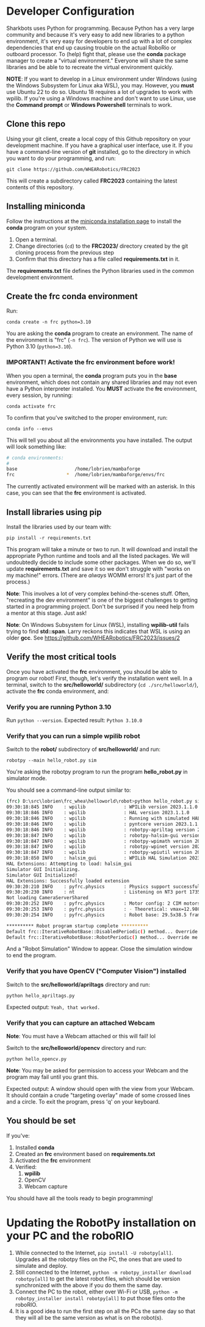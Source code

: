 # Developer Configuration

Sharkbots uses Python for programming. Because Python has a very large community and because it's very easy to add new libraries to a python environment, it's very easy for developers to end up with a lot of complex dependencies that end up causing trouble on the actual RoboRio or outboard processor. To (help) fight that, please use the **conda** package manager to create a "virtual environment." Everyone will share the same libraries and be able to to recreate the virtual environment quickly.

**NOTE**: If you want to develop in a Linux environment under Windows (using the Windows Subsystem for Linux aka WSL), you may. However, you **must** use Ubuntu 22 to do so. Ubuntu 18 requires a lot of upgrades to work with wpilib. If you're using a Windows machine and don't want to use Linux, use the **Command prompt** or **Windows Powershell** terminals to work. 

## Clone this repo 

Using your git client, create a local copy of this Github repository on your development machine. If you have a graphical user interface, use it. If you have a command-line version of **git** installed, go to the directory in which you want to do your programming, and run:

    git clone https://github.com/WHEARobotics/FRC2023

This will create a subdirectory called **FRC2023** containing the latest contents of this repository.

## Installing miniconda

Follow the instructions at the [miniconda installation page](https://docs.conda.io/en/latest/miniconda.html#latest-miniconda-installer-links) to install the **conda** program on your system.

1. Open a terminal. 
1. Change directories (`cd`) to the **FRC2023/** directory created by the git cloning process from the previous step
1. Confirm that this directory has a file called **requirements.txt** in it. 

The **requirements.txt** file defines the Python libraries used in the common development environment.


## Create the **frc** conda environment 

Run:

    conda create -n frc python=3.10

You are asking the **conda** program to create an environment. The name of the environment is "frc" (`-n frc`). The version of Python we will use is Python 3.10 (`python=3.10`).

### IMPORTANT! Activate the **frc** environment before work!

When you open a terminal, the **conda** program puts you in the **base** environment, which does not contain any shared libraries and may not even have a Python interpreter installed. You **MUST** activate the **frc** environment, every session, by running:

    conda activate frc 

To confirm that you've switched to the proper environment, run:

    conda info --envs

This will tell you about all the environments you have installed. The output will look something like:

```bash
# conda environments:
#
base                     /home/lobrien/mambaforge
frc                   *  /home/lobrien/mambaforge/envs/frc
```

The currently activated environment will be marked with an asterisk. In this case, you can see that the **frc** environment is activated. 

## Install libraries using **pip**

Install the libraries used by our team with:

    pip install -r requirements.txt

This program will take a minute or two to run. It will download and install the appropriate Python runtime and tools and all the listed packages. We will undoubtedly decide to include some other packages. When we do so, we'll update **requirements.txt** and save it so we don't struggle with "works on my machine!" errors. (There are _always_ WOMM errors! It's just part of the process.)

**Note**: This involves a lot of very complex behind-the-scenes stuff. Often, "recreating the dev environment" is one of the biggest challenges to getting started in a programming project. Don't be surprised if you need help from a mentor at this stage. Just ask!

**Note**: On Windows Subsystem for Linux (WSL), installing **wpilib-util** fails trying to find **std::span**. Larry reckons this indicates that WSL is using an older **gcc**. See https://github.com/WHEARobotics/FRC2023/issues/2

## Verify the most critical tools

Once you have activated the **frc** environment, you should be able to program our robot! First, though, let's verify the installation went well. In a terminal, switch to the **src/helloworld/** subdirectory (`cd ./src/helloworld/`), activate the **frc** conda environment, and:

### Verify you are running Python 3.10

Run `python --version`. Expected result: `Python 3.10.0`

### Verify that you can run a simple wpilib robot

Switch to the **robot/** subdirectory of **src/helloworld/** and run:

    robotpy --main hello_robot.py sim

You're asking the robotpy program to run the program **hello_robot.py** in simulator mode. 

You should see a command-line output similar to:

```bash
(frc) D:\src\lobrien\frc_whea\helloworld\robot>python hello_robot.py sim
09:30:18:845 INFO    : wpilib              : WPILib version 2023.1.1.0
09:30:18:846 INFO    : wpilib              : HAL version 2023.1.1.0
09:30:18:846 INFO    : wpilib              : Running with simulated HAL.
09:30:18:846 INFO    : wpilib              : pyntcore version 2023.1.1.0
09:30:18:846 INFO    : wpilib              : robotpy-apriltag version 2023.1.1.0
09:30:18:847 INFO    : wpilib              : robotpy-halsim-gui version 2023.1.1.0
09:30:18:847 INFO    : wpilib              : robotpy-wpimath version 2023.1.1.0
09:30:18:847 INFO    : wpilib              : robotpy-wpinet version 2023.1.1.0
09:30:18:847 INFO    : wpilib              : robotpy-wpiutil version 2023.1.1.0
09:30:18:850 INFO    : halsim_gui          : WPILib HAL Simulation 2023.1.1.0
HAL Extensions: Attempting to load: halsim_gui
Simulator GUI Initializing.
Simulator GUI Initialized!
HAL Extensions: Successfully loaded extension
09:30:20:210 INFO    : pyfrc.physics       : Physics support successfully enabled
09:30:20:230 INFO    : nt                  : Listening on NT3 port 1735, NT4 port 5810
Not loading CameraServerShared
09:30:20:252 INFO    : pyfrc.physics       : Motor config: 2 CIM motors @ 10.71 gearing with 6.0 diameter wheels
09:30:20:253 INFO    : pyfrc.physics       : - Theoretical: vmax=12.980 ft/s, amax=44.731 ft/s^2, kv=0.925, ka=0.268
09:30:20:254 INFO    : pyfrc.physics       : Robot base: 29.5x38.5 frame, 22.0 wheelbase, 110.0 mass

********** Robot program startup complete **********
Default frc::IterativeRobotBase::DisabledPeriodic() method... Override me!
Default frc::IterativeRobotBase::RobotPeriodic() method... Override me!
```

And a "Robot Simulation" Window to appear. Close the simulation window to end the program.

### Verify that you have OpenCV ("Computer Vision") installed

Switch to the **src/helloworld/apriltags** directory and run:

    python hello_apriltags.py 

Expected output: `Yeah, that worked.`

### Verify that you can capture an attached Webcam 

**Note**: You must have a Webcam attached or this will fail! lol

Switch to the **src/helloworld/opencv** directory and run:

    python hello_opencv.py

**Note**: You may be asked for permission to access your Webcam and the program may fail until you grant this. 

Expected output: A window should open with the view from your Webcam. It should contain a crude "targeting overlay" made of some crossed lines and a circle. To exit the program, press 'q' on your keyboard. 

## You should be set

If you've:

1. Installed **conda**
1. Created an **frc** environment based on **requirements.txt** 
1. Activated the **frc** environment
1. Verified:
   1. **wpilib**
   1. OpenCV 
   1. Webcam capture

You should have all the tools ready to begin programming! 

# Updating the RobotPy installation on your PC and the roboRIO

1. While connected to the Internet, `pip install -U robotpy[all]`.  Upgrades all the robotpy files on the PC, the ones that are used to simulate and deploy.
1. Still connected to the Internet, `python -m robotpy_installer download robotpy[all]` to get the latest robot files, which should be version synchronized with the above if you do them the same day.
1. Connect the PC to the robot, either over Wi-Fi or USB, `python -m robotpy_installer install robotpy[all]` to put those files onto the roboRIO.
1. It is a good idea to run the first step on all the PCs the same day so that they will all be the same version as what is on the robot(s).
